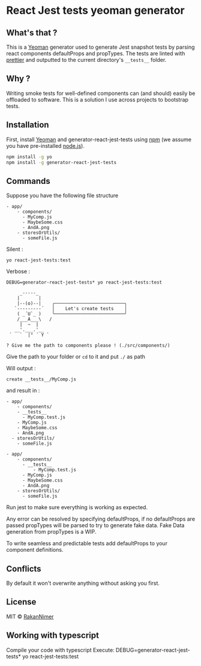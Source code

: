 # React Jest tests yeoman generator

## What's that ?

This is a [Yeoman](http://yeoman.io) generator used to generate Jest snapshot tests by parsing react components defaultProps and propTypes.
The tests are linted with [prettier](https://github.com/prettier/prettier) and outputted to the current directory's ```__tests__``` folder.

## Why ?

Writing smoke tests for well-defined components can (and should) easily be offloaded to software. This is a solution I use across projects to bootstrap tests.


## Installation

First, install [Yeoman](http://yeoman.io) and generator-react-jest-tests using [npm](https://www.npmjs.com/) (we assume you have pre-installed [node.js](https://nodejs.org/)).

```bash
npm install -g yo
npm install -g generator-react-jest-tests
```


## Commands

Suppose you have the following file structure
```
- app/
	- components/
      - MyComp.js
      - MaybeSome.css
      - AndA.png
	- storesOrUtils/
      - someFile.js
```

Silent :

```
yo react-jest-tests:test
```
Verbose :

```
DEBUG=generator-react-jest-tests* yo react-jest-tests:test
```

```
     _-----_
    |       |
    |--(o)--|    ╭──────────────────────────╮
   `---------´   │    Let's create tests    │
    ( _´U`_ )    ╰──────────────────────────╯
    /___A___\   /
     |  ~  |
   __'.___.'__
 ´   `  |° ´ Y `

? Give me the path to components please ! (./src/components/)
```

Give the path to your folder or ```cd``` to it and put ```./``` as path

Will output :
```
create __tests__/MyComp.js
```

and result in :

```
- app/
	- components/
    - __tests__
      - MyComp.test.js
    - MyComp.js
    - MaybeSome.css
    - AndA.png
  - storesOrUtils/
    - someFile.js
```
```
- app/
	- components/
      - __tests__
          - MyComp.test.js
      - MyComp.js
      - MaybeSome.css
      - AndA.png
	- storesOrUtils/
      - someFile.js
```

Run jest to make sure everything is working as expected.

Any error can be resolved by specifying defaultProps, if no defaultProps are passed propTypes will be parsed to try to generate fake data. Fake Data generation from propTypes is a WIP.

To write seamless and predictable tests add defaultProps to your component definitions.

## Conflicts

By default it won't overwrite anything without asking you first.

## License

MIT © [RakanNimer](https://www.github.com/RakanNimer)

## Working with typescript

Compile your code with typescript
Execute:
DEBUG=generator-react-jest-tests* yo react-jest-tests:test

